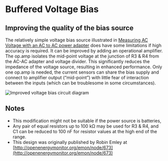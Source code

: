# Buffered Voltage Bias

## Improving the quality of the bias source

The relatively simple voltage bias source illustrated in [Measuring AC Voltage with an AC to AC power adapter](../voltage-sensing/measuring-voltage-with-an-acac-power-adapter) does have some limitations if high accuracy is required. It can be improved by adding an operational amplifier. The op.amp isolates the mid-point voltage at the junction of R3 & R4 from the AC-AC adapter and voltage divider. This significantly reduces the impedance of the voltage source, resulting in enhanced performance. Only one op.amp is needed, the current sensors can share the bias supply and connect to amplifier output (“mid-point”) with little fear of interaction between the inputs (which can be troublesome in some circumstances).

![Improved voltage bias circuit diagram](files/buffered_bias.png)

## Notes

- This modification might not be suitable if the power source is batteries,
- Any pair of equal resistors up to 100 kΩ may be used for R3 & R4, and C1 can be reduced to 100 nF for resistor values at the high end of the range.
- This design was originally published by Robin Emley at [http://openenergymonitor.org/emon/node/673](http://openenergymonitor.org/emon/node/673)

